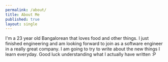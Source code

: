 ```yaml
---
permalink: /about/
title: About Me
published: true
layout: single
---
```

I'm a 23 year old Bangalorean that loves food and other things. I just finished engineering and am looking forward to join as a software engineer in a really great company. I am going to try to write about the new things I learn everyday. Good luck understanding what I actually have written :P
